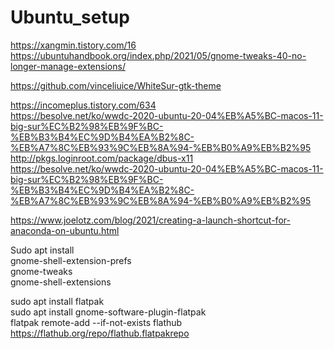 # Ubuntu_setup  

https://xangmin.tistory.com/16  
https://ubuntuhandbook.org/index.php/2021/05/gnome-tweaks-40-no-longer-manage-extensions/  

https://github.com/vinceliuice/WhiteSur-gtk-theme  

https://incomeplus.tistory.com/634  
https://besolve.net/ko/wwdc-2020-ubuntu-20-04%EB%A5%BC-macos-11-big-sur%EC%B2%98%EB%9F%BC-%EB%B3%B4%EC%9D%B4%EA%B2%8C-%EB%A7%8C%EB%93%9C%EB%8A%94-%EB%B0%A9%EB%B2%95  
http://pkgs.loginroot.com/package/dbus-x11  
https://besolve.net/ko/wwdc-2020-ubuntu-20-04%EB%A5%BC-macos-11-big-sur%EC%B2%98%EB%9F%BC-%EB%B3%B4%EC%9D%B4%EA%B2%8C-%EB%A7%8C%EB%93%9C%EB%8A%94-%EB%B0%A9%EB%B2%95  


https://www.joelotz.com/blog/2021/creating-a-launch-shortcut-for-anaconda-on-ubuntu.html





Sudo apt install  
gnome-shell-extension-prefs  
gnome-tweaks  
gnome-shell-extensions  


sudo apt install flatpak  
sudo apt install gnome-software-plugin-flatpak  
flatpak remote-add --if-not-exists flathub https://flathub.org/repo/flathub.flatpakrepo  
